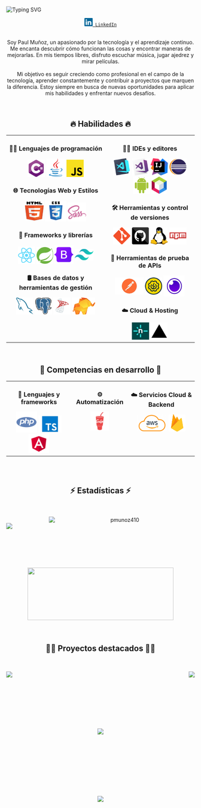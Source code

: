 #

![Typing SVG](https://readme-typing-svg.herokuapp.com/?color=02D9F7FF&size=35&center=true&vCenter=true&width=1000&lines=Hola,+soy+Paul+Muñoz;Un+gusto+conocerte;Bienvenido!)

<div align="center">
  <code><a href="https://www.linkedin.com/in/p-munoz/" title="LinkedIn Profile" target="_blank"><img width="22" src="images/linkedin.svg"> LinkedIn</a></code>
<div/>

<br/>

<p align="center">
  Soy Paul Muñoz, un apasionado por la tecnología y el aprendizaje continuo. Me encanta descubrir cómo funcionan las cosas y encontrar maneras de mejorarlas. En mis tiempos libres, disfruto escuchar música, jugar ajedrez y mirar películas.<br/><br/>
  Mi objetivo es seguir creciendo como profesional en el campo de la tecnología, aprender constantemente y contribuir a proyectos que marquen la diferencia. Estoy siempre en busca de nuevas oportunidades para aplicar mis habilidades y enfrentar nuevos desafíos.
<p/>

<br/>

<h2 align="center">🔥 Habilidades 🔥</h2>

<table align="center">
  <tr>
    <!-- Columna 1 -->
    <td align="center" valign="top">
      <h3 align="center">🧑‍💻 Lenguajes de programación</h3>
      <code><img title="C#" src="images/cSharp.svg" style="height: 46px; width: 46px;"></code>
      <code><img title="Java" src="images/java-original.svg" style="height: 50px; width: 50px;"></code>
      <code><img title="JavaScript" src="images/javascript.svg" style="height: 46px; width: 46px;"></code>
      <h3 align="center">🌐 Tecnologías Web y Estilos</h3>
      <code><img title="HTML5" src="images/html5.svg" style="height: 50px; width: 50px; padding-bottom: 3px;"></code>
      <code><img title="CSS3" src="images/css.svg" style="height: 57px; width: 57px;"></code>
      <code><img title="SASS" src="images/sass.svg" style="height: 50px; width: 50px;"></code>
      <h3 align="center">🚀 Frameworks y librerías</h3>
      <code><img title="React" src="images/react-original.svg" style="height: 46px; width: 46px;"></code>
      <code><img title="Spring Boot" src="images/spring-boot.png" style="height: 45px; width: 45px;"></code>
      <code><img title="Bootstrap" src="images/bootstrap-5.webp" style="height: 50px; width: 50px;"></code>
      <code><img title="Tailwind CSS" src="images/tailwindcss.webp" style="height: 30px; width: 50px; padding-bottom: 10px;"></code>
      <h3 align="center">🛢️ Bases de datos y herramientas de gestión</h3>
      <code><img title="MySQL" src="images/mysql.svg" style="height: 46px; width: 46px;"></code>
      <code><img title="PostgreSQL" src="images/postgresql.svg" style="height: 46px; width: 46px;"></code>
      <code><img title="SQL Server" src="images/sql-server.png" style="height: 46px; width: 46px;"></code>
      <code><img title="TablePlus" src="images/tableplus.webp" style="height: 46px; width: 62px;"></code>
    </td>
    <!-- Columna 2 -->
    <td align="center" valign="top">
      <h3 align="center">🧑‍💻 IDEs y editores</h3>
      <code><img title="VS Code" src="images/vscode.png" style="height: 46px; width: 46px;"></code>
      <code><img title="Visual Studio" src="images/visualstudio.png" style="height: 46px; width: 46px;"></code>
      <code><img title="IntelliJ IDEA" src="images/intellij-idea.png" style="height: 46px; width: 46px;"></code>
      <code><img title="Eclipse" src="images/eclipse.png" style="height: 46px; width: 46px;"></code>
      <code><img title="Android Studio" src="images/android.svg" style="height: 46px; width: 46px;"></code>
      <code><img title="NetBeans" src="images/netbeans.png" style="height: 46px; width: 40px;"></code>
      <h3 align="center">🛠️ Herramientas y control de versiones</h3>
      <code><img title="Git" src="images/git-original.svg" style="height: 46px; width: 46px;"></code>
      <code><img title="GitHub" src="images/github.svg" style="height: 46px; width: 46px;"></code>
      <code><img title="Linux" src="images/linux.png" style="height: 46px; width: 46px;"></code>
      <code><img title="NPM" src="images/npm.svg" style="height: 46px; width: 46px;"></code>
      <h3 align="center">🔌 Herramientas de prueba de APIs</h3>
      <code><img title="Postman" src="images/postman.png" style="height: 46px; width: 76px; padding-bottom: 5px;"></code>
      <code><img title="SoapUI" src="images/soapui.png" style="height: 46px; width: 46px; padding-bottom: 5px;"></code>
      <code><img title="Insomnia" src="images/insomnia.png" style="height: 56px; width: 56px;"></code>
      <h3 align="center">☁️ Cloud & Hosting</h3>
      <code><img title="Netlify" src="images/netlify.png" style="height: 46px; width: 46px;"></code>
      <code><img title="Vercel" src="images/vercel.webp" style="height: 46px; width: 46px;"></code>
    </td>
  </tr>
</table>

<br/>

<h2 align="center">🎯 Competencias en desarrollo 🎯</h2>

<table align="center">
  <tr>
    <!-- Columna 1 -->
    <td align="center" valign="top">
      <h3>🔧 Lenguajes y frameworks</h3>
      <code><img title="PHP" src="images/php.svg" style="height: 56px; width: 56px;"></code>
      <code><img title="TypeScript" src="images/typeScript.png" style="height: 46px; width: 62px;"></code>
      <code><img title="Angular" src="images/angular.png" style="height: 52px; width: 54px;"></code>
    </td>
    <!-- Columna 2 -->
    <td align="center" valign="top">
      <h3>⚙️ Automatización</h3>
      <code><img title="Gulp" src="images/gulp.svg" style="height:50px; width: 50px;"></code>
    </td>
    <!-- Columna 3 -->
    <td align="center" valign="top">
      <h3>☁️ Servicios Cloud & Backend</h3>
        <code><img title="AWS" src="images/aws.png" style="height: 45px; width: 80px;"></code>
        <code><img title="Firebase" src="images/firebase.png" style="height: 46px; width: 46px;"></code>
    </td>
  </tr>
</table>

<br/>

<!-- <h2 align="center">🎯 Desarrollo de competencias 🎯</h2>
<p align="center">
 <code><img title="Gulp" src="images/gulp.svg" style="height:50px; width: 50px;"></code>
 <code><img title="PHP" src="images/php.svg" style="height: 56px; width: 56px;"></code>
 <code><img title="AWS" src="images/aws.png" style="height: 45px; width: 80px;"></code>
 <code><img title="React" src="images/react-original.svg" style="height: 46px; width: 46px;"></code>
 <code><img title="TypeScript" src="images/typeScript.png" style="height: 46px; width: 62px;"></code>
 <code><img title="Spring Boot" src="images/spring_boot.png" style="height: 46px; width: 46px;"></code>
 <code><img title="Angular" src="images/angular.png" style="height: 52px; width: 54px;"></code>
<p/> -->

<br/>

<h2 align="center">⚡ Estadísticas ⚡</h2>
<br>
<p align=center>
  <div align=center>
    <a href="https://github.com/denvercoder1/github-readme-streak-stats">
      <img align="right" width=390 src="https://streak-stats.demolab.com/?user=pmunoz410&bg_color=0d1117&theme=react&border=61dafb&hide_border=true" alt="pmunoz410" />
    </a>
    <a href="https://github.com/anuraghazra/github-readme-stats">
      <img align="left" width=390 src="https://github-readme-stats.vercel.app/api?username=pmunoz410&show_icons=true&theme=react&border_color=61dafb&hide_border=true" />
    </a>
  </div>
  <br/><br/><br/><br/><br/><br/><br/><br/>
  <div align=center>
    <a href="https://github.com/anuraghazra/github-readme-stats">
      <img width="390" height="140" src="https://github-readme-stats.vercel.app/api/top-langs/?username=pmunoz410&layout=compact&hide_border=true&title_color=61dafb&text_color=ffffff&icon_color=61dafb&bg_color=20232a&langs_count=8&border_color=61dafb" />
    </a>
  </div>
  <!--<img src="https://github-readme-activity-graph.vercel.app/graph?username=pmunoz410&theme=react-dark&bg_color=20232a&hide_border=true" width="100%"/>-->
</p>

<br/>

<h2 align="center">👨‍💻 Proyectos destacados 👨‍💻</h2>
<br>
<p align="center">
  <div align="center">
    <a href="https://github.com/pmunoz410/bienesraices" title="Bienes Raices" role="link" target="_blank" rel="noopener noreferrer nofollow">
      <img align="left" height="115" src="https://github-readme-stats.vercel.app/api/pin/?username=pmunoz410&repo=bienesraices&theme=react&border_color=61dafb&border_radius=10">
    </a>
    <a href="https://github.com/pmunoz410/festivalmusica" title="Festival de Musica" role="link" target="_blank" rel="noopener noreferrer nofollow">
      <img align="right" height="115" src="https://github-readme-stats.vercel.app/api/pin/?username=pmunoz410&repo=festivalmusica&theme=react&border_color=61dafb&border_radius=10">
    </a> 
  </div>
  
  <br/><br/><br/><br/><br/><br/><br/><br/>
  
  <div align="center">
    <a href="https://github.com/pmunoz410/blogcafe" title="Blog de Cafe" role="link" target="_blank" rel="noopener noreferrer nofollow">
      <img align="center" height="115" src="https://github-readme-stats.vercel.app/api/pin/?username=pmunoz410&repo=blogcafe&theme=react&border_color=61dafb&border_radius=10">
    </a>
  </div>
</p>

<br/><br/><br/><br/><br/><br/><br/><br/>

![](https://komarev.com/ghpvc/?username=pmunoz410&style=flat)
